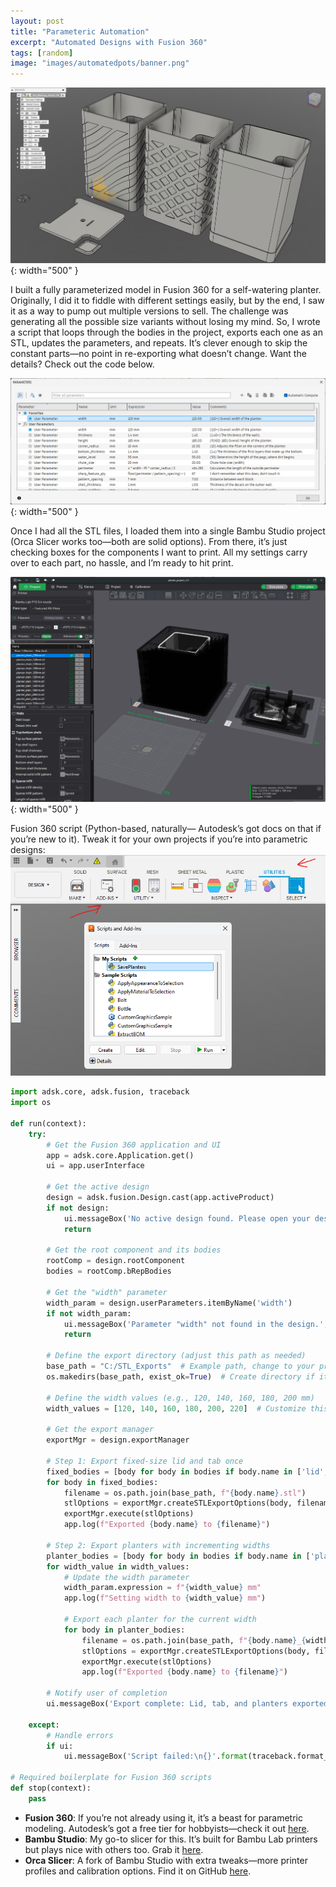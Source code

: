 ```yaml
---
layout: post
title: "Parameteric Automation"
excerpt: "Automated Designs with Fusion 360"
tags: [random]
image: "images/automatedpots/banner.png"
---
```

![the bodies](/images/automatedpots/fusion_360_bodies.png){: width="500" }

I built a fully parameterized model in Fusion 360 for a self-watering planter. Originally, I did it to fiddle with different settings easily, but by the end, I saw it as a way to pump out multiple versions to sell. The challenge was generating all the possible size variants without losing my mind. So, I wrote a script that loops through the bodies in the project, exports each one as an STL, updates the parameters, and repeats. It’s clever enough to skip the constant parts—no point in re-exporting what doesn’t change. Want the details? Check out the code below.

![the parameters](/images/automatedpots/fusion_360_parameters.png){: width="500" }

Once I had all the STL files, I loaded them into a single Bambu Studio project (Orca Slicer works too—both are solid options). From there, it’s just checking boxes for the components I want to print. All my settings carry over to each part, no hassle, and I’m ready to hit print.

![bambu studio](/images/automatedpots/bambu_planter_project.png){: width="500" }

Fusion 360 script (Python-based, naturally— Autodesk’s got docs on that if you’re new to it). Tweak it for your own projects if you’re into parametric designs:
![save script here](/images/automatedpots/fusion_360_script.png)

```python
import adsk.core, adsk.fusion, traceback
import os

def run(context):
    try:
        # Get the Fusion 360 application and UI
        app = adsk.core.Application.get()
        ui = app.userInterface
        
        # Get the active design
        design = adsk.fusion.Design.cast(app.activeProduct)
        if not design:
            ui.messageBox('No active design found. Please open your design.', 'Error')
            return
        
        # Get the root component and its bodies
        rootComp = design.rootComponent
        bodies = rootComp.bRepBodies
        
        # Get the "width" parameter
        width_param = design.userParameters.itemByName('width')
        if not width_param:
            ui.messageBox('Parameter "width" not found in the design.', 'Error')
            return
        
        # Define the export directory (adjust this path as needed)
        base_path = "C:/STL_Exports"  # Example path, change to your preferred location
        os.makedirs(base_path, exist_ok=True)  # Create directory if it doesn’t exist
        
        # Define the width values (e.g., 120, 140, 160, 180, 200 mm)
        width_values = [120, 140, 160, 180, 200, 220]  # Customize this list as needed
        
        # Get the export manager
        exportMgr = design.exportManager
        
        # Step 1: Export fixed-size lid and tab once
        fixed_bodies = [body for body in bodies if body.name in ['lid', 'tab']]
        for body in fixed_bodies:
            filename = os.path.join(base_path, f"{body.name}.stl")
            stlOptions = exportMgr.createSTLExportOptions(body, filename)
            exportMgr.execute(stlOptions)
            app.log(f"Exported {body.name} to {filename}")
        
        # Step 2: Export planters with incrementing widths
        planter_bodies = [body for body in bodies if body.name in ['planter_spiral', 'planter_chain', 'planter_plain', 'tray']]
        for width_value in width_values:
            # Update the width parameter
            width_param.expression = f"{width_value} mm"
            app.log(f"Setting width to {width_value} mm")
            
            # Export each planter for the current width
            for body in planter_bodies:
                filename = os.path.join(base_path, f"{body.name}_{width_value}mm.stl")
                stlOptions = exportMgr.createSTLExportOptions(body, filename)
                exportMgr.execute(stlOptions)
                app.log(f"Exported {body.name} to {filename}")
        
        # Notify user of completion
        ui.messageBox('Export complete: Lid, tab, and planters exported as STL files.', 'Success')
    
    except:
        # Handle errors
        if ui:
            ui.messageBox('Script failed:\n{}'.format(traceback.format_exc()), 'Error')

# Required boilerplate for Fusion 360 scripts
def stop(context):
    pass
```

- **Fusion 360**: If you’re not already using it, it’s a beast for parametric modeling. Autodesk’s got a free tier for hobbyists—check it out [here](https://www.autodesk.com/products/fusion-360/overview).
- **Bambu Studio**: My go-to slicer for this. It’s built for Bambu Lab printers but plays nice with others too. Grab it [here](https://bambulab.com/en/download/studio).
- **Orca Slicer**: A fork of Bambu Studio with extra tweaks—more printer profiles and calibration options. Find it on GitHub [here](https://github.com/SoftFever/OrcaSlicer).